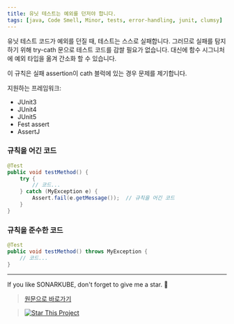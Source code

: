 ```yaml
---
title: 유닛 테스트는 예외를 던저야 합니다.
tags: [java, Code Smell, Minor, tests, error-handling, junit, clumsy]
---
```


유닛 테스트 코드가 예외를 던질 때, 테스트는 스스로 실패합니다. 그러므로 실패를 탐지하기 위해 try-cath 문으로 테스트 코드를 감쌀 필요가 없습니다. 대신에 함수 시그니처에 예외 타입을 옮겨 간소화 할 수 있습니다.  

이 규칙은 실패 assertion이 cath 블럭에 있는 경우 문제를 제기합니다.

지원하는 프레임워크:

* JUnit3 
* JUnit4 
* JUnit5 
* Fest assert 
* AssertJ

### 규칙을 어긴 코드
```java
@Test
public void testMethod() {
    try {
        // 코드...
    } catch (MyException e) {
        Assert.fail(e.getMessage());  // 규칙을 어긴 코드
    }
}

```

### 규칙을 준수한 코드

```java
@Test
public void testMethod() throws MyException {
    // 코드...
}
```

---

If you like SONARKUBE, don't forget to give me a star. :star2:

> [원문으로 바로가기](https://rules.sonarsource.com/java/tag/tests/RSPEC-3658)

> [![Star This Project](https://img.shields.io/github/stars/kantabile/sonarkube.svg?label=Stars&style=social)](https://github.com/kantabile/sonarkube)
